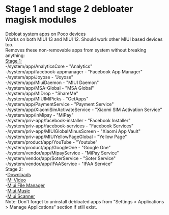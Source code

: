 # Stage 1 and stage 2 debloater magisk modules  
 Debloat system apps on Poco devices  
 Works on both MIUI 13 and MIUI 12. Should work other MIUI based devices too.   
 Removes these non-removable apps from system without breaking anything:  
[Stage 1:](https://github.com/symbuzzer/Poco-Debloater-Magisk-Modules/tree/main/stage%201)  
 -/system/app/AnalyticsCore - "Analytics"  
 -/system/app/facebook-appmanager - "Facebook App Manager"  
 -/system/app/Joyose - "Joyose"  
 -/system/app/MiuiDaemon - "MIUI Daemon"  
 -/system/app/MSA-Global - "MSA Global"  
 -/system/app/MIDrop - "ShareMe"  
 -/system/app/MIUIMiPicks - "GetApps"  
 -/system/app/PaymentService - "Payment Service"  
 -/system/app/XiaomiSimActivateService - "Xiaomi SIM Activation Service"  
 -/system/app/InMipay - "MiPay"  
 -/system/priv-app/facebook-installer - "Facebook Installer"  
 -/system/priv-app/facebook-services - "Facebook Services"  
 -/system/priv-app/MIUIGlobalMinusScreen - "Xiaomi App Vault"  
 -/system/priv-app/MIUIYellowPageGlobal - "Yellow Page"  
 -/system/product/app/YouTube - "Youtube"  
 -/system/product/app/GoogleOne - "Google One"  
 -/system/vendor/app/MipayService - "MiPay Service"  
 -/system/vendor/app/SoterService - "Soter Service"  
 -/system/vendor/app/IFAAService - "IFAA Service"  
Stage 2:  
 -[Downloads](https://github.com/symbuzzer/Poco-Debloater-Magisk-Modules/tree/main/stage%202%20-%20downloads)  
 -[Mi Video](https://github.com/symbuzzer/Poco-Debloater-Magisk-Modules/tree/main/stage%202%20-%20mi%20video)  
 -[Miui File Manager](https://github.com/symbuzzer/Poco-Debloater-Magisk-Modules/tree/main/stage%202%20-%20miui%20file%20manager)  
 -[Miui Music](https://github.com/symbuzzer/Poco-Debloater-Magisk-Modules/tree/main/stage%202%20-%20miui%20music)  
 -[Miui Scanner](https://github.com/symbuzzer/Poco-Debloater-Magisk-Modules/tree/main/stage%202%20-%20miui%20scanner)  
 Note: Don't forget to uninstall debloated apps from "Settings > Applications > Manage Applications" section if still exist.